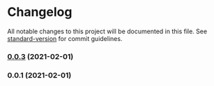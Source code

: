 # Changelog

All notable changes to this project will be documented in this file. See [standard-version](https://github.com/conventional-changelog/standard-version) for commit guidelines.

### [0.0.3](https://github.com/YOUR_GITHUB_USER_NAME/lamb/compare/v0.0.1-0...v0.0.3) (2021-02-01)

### 0.0.1 (2021-02-01)
